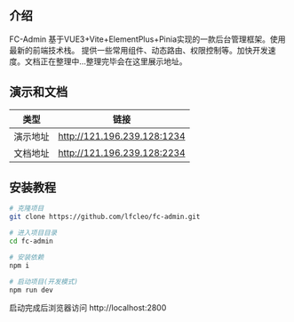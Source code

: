 ## 介绍
FC-Admin 基于VUE3+Vite+ElementPlus+Pinia实现的一款后台管理框架。使用最新的前端技术栈。
提供一些常用组件、动态路由、权限控制等。加快开发速度。文档正在整理中...整理完毕会在这里展示地址。

## 演示和文档

| 类型 | 链接 |
| -------- | -------- |
| 演示地址  | http://121.196.239.128:1234 |
| 文档地址  | http://121.196.239.128:2234 |


## 安装教程
``` sh
# 克隆项目
git clone https://github.com/lfcleo/fc-admin.git

# 进入项目目录
cd fc-admin

# 安装依赖
npm i

# 启动项目(开发模式)
npm run dev
```
启动完成后浏览器访问 http://localhost:2800